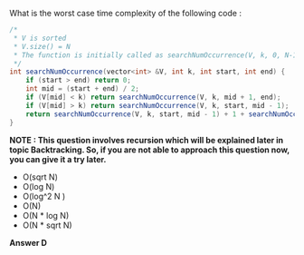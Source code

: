What is the worst case time complexity of the following code :
```java
/* 
 * V is sorted 
 * V.size() = N
 * The function is initially called as searchNumOccurrence(V, k, 0, N-1)
 */
int searchNumOccurrence(vector<int> &V, int k, int start, int end) {
    if (start > end) return 0;
    int mid = (start + end) / 2;
    if (V[mid] < k) return searchNumOccurrence(V, k, mid + 1, end);
    if (V[mid] > k) return searchNumOccurrence(V, k, start, mid - 1);
    return searchNumOccurrence(V, k, start, mid - 1) + 1 + searchNumOccurrence(V, k, mid + 1, end);
}
```
**NOTE : This question involves recursion which will be explained later in topic Backtracking. So, if you are not able to approach this question now, you can give it a try later.**

- O(sqrt N)
- O(log N)
- O(log^2 N )
- O(N)
- O(N * log N)
- O(N * sqrt N)

**Answer D**
